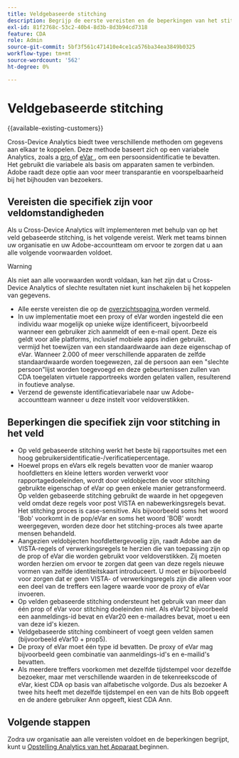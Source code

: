 ```yaml
---
title: Veldgebaseerde stitching
description: Begrijp de eerste vereisten en de beperkingen van het stitching van gegevens gebruikend op gebied-gebaseerde stitching.
exl-id: 81f2768c-53c2-40b4-8d3b-8d3b94cd7318
feature: CDA
role: Admin
source-git-commit: 5bf3f561c471410e4ce1ca576ba34ea3849b0325
workflow-type: tm+mt
source-wordcount: '562'
ht-degree: 0%

---
```


# Veldgebaseerde stitching

{{available-existing-customers}}

Cross-Device Analytics biedt twee verschillende methoden om gegevens aan elkaar te koppelen. Deze methode baseert zich op een variabele Analytics, zoals a [ pro ](/help/implement/vars/page-vars/prop.md) of [ eVar ](/help/implement/vars/page-vars/evar.md), om een persoonsidentificatie te bevatten. Het gebruikt die variabele als basis om apparaten samen te verbinden. Adobe raadt deze optie aan voor meer transparantie en voorspelbaarheid bij het bijhouden van bezoekers.

## Vereisten die specifiek zijn voor veldomstandigheden

Als u Cross-Device Analytics wilt implementeren met behulp van op het veld gebaseerde stitching, is het volgende vereist. Werk met teams binnen uw organisatie en uw Adobe-accountteam om ervoor te zorgen dat u aan alle volgende voorwaarden voldoet.

>[!WARNING]
>
>Als niet aan alle voorwaarden wordt voldaan, kan het zijn dat u Cross-Device Analytics of slechte resultaten niet kunt inschakelen bij het koppelen van gegevens.

* Alle eerste vereisten die op de [ overzichtspagina ](overview.md) worden vermeld.
* In uw implementatie moet een proxy of eVar worden ingesteld die een individu waar mogelijk op unieke wijze identificeert, bijvoorbeeld wanneer een gebruiker zich aanmeldt of een e-mail opent. Deze eis geldt voor alle platforms, inclusief mobiele apps indien gebruikt.<br/> vermijd het toewijzen van een standaardwaarde aan deze eigenschap of eVar. Wanneer 2.000 of meer verschillende apparaten de zelfde standaardwaarde worden toegewezen, zal de persoon aan een &quot;slechte persoon&quot;lijst worden toegevoegd en deze gebeurtenissen zullen van CDA toegelaten virtuele rapportreeks worden gelaten vallen, resulterend in foutieve analyse.
* Verzend de gewenste identificatievariabele naar uw Adobe-accountteam wanneer u deze instelt voor veldoverstikken.

## Beperkingen die specifiek zijn voor stitching in het veld

* Op veld gebaseerde stitching werkt het beste bij rapportsuites met een hoog gebruikersidentificatie-/verificatiepercentage.
* Hoewel props en eVars elk regels bevatten voor de manier waarop hoofdletters en kleine letters worden verwerkt voor rapportagedoeleinden, wordt door veldobjecten de voor stitching gebruikte eigenschap of eVar op geen enkele manier getransformeerd. Op velden gebaseerde stitching gebruikt de waarde in het opgegeven veld omdat deze regels voor post VISTA en nabewerkingsregels bevat. Het stitching proces is case-sensitive. Als bijvoorbeeld soms het woord &#39;Bob&#39; voorkomt in de pop/eVar en soms het woord &#39;BOB&#39; wordt weergegeven, worden deze door het stitching-proces als twee aparte mensen behandeld.
* Aangezien veldobjecten hoofdlettergevoelig zijn, raadt Adobe aan de VISTA-regels of verwerkingsregels te herzien die van toepassing zijn op de prop of eVar die worden gebruikt voor veldoverstikken. Zij moeten worden herzien om ervoor te zorgen dat geen van deze regels nieuwe vormen van zelfde identiteitskaart introduceert. U moet er bijvoorbeeld voor zorgen dat er geen VISTA- of verwerkingsregels zijn die alleen voor een deel van de treffers een lagere waarde voor de proxy of eVar invoeren.
* Op velden gebaseerde stitching ondersteunt het gebruik van meer dan één prop of eVar voor stitching doeleinden niet. Als eVar12 bijvoorbeeld een aanmeldings-id bevat en eVar20 een e-mailadres bevat, moet u een van deze id&#39;s kiezen.
* Veldgebaseerde stitching combineert of voegt geen velden samen (bijvoorbeeld eVar10 + prop5).
* De proxy of eVar moet één type id bevatten. De proxy of eVar mag bijvoorbeeld geen combinatie van aanmeldings-id&#39;s en e-mailid&#39;s bevatten.
* Als meerdere treffers voorkomen met dezelfde tijdstempel voor dezelfde bezoeker, maar met verschillende waarden in de tekenreekscode of eVar, kiest CDA op basis van alfabetische volgorde. Dus als bezoeker A twee hits heeft met dezelfde tijdstempel en een van de hits Bob opgeeft en de andere gebruiker Ann opgeeft, kiest CDA Ann.


## Volgende stappen

Zodra uw organisatie aan alle vereisten voldoet en de beperkingen begrijpt, kunt u [ Opstelling Analytics van het Apparaat ](setup.md) beginnen.

